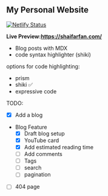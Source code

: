 ## My Personal Website

[![Netlify Status](https://api.netlify.com/api/v1/badges/f9b17dbc-599b-4bd3-9092-e34c8616da43/deploy-status)](https://app.netlify.com/sites/shaifarfan/deploys)

**Live Preview:https://shaifarfan.com/**

- Blog posts with MDX
- code syntax highlighter (shiki)

options for code highlighting:

- prism
- shiki ✅
- expressive code

TODO:

- [x] Add a blog
- Blog Feature
  - [x] Draft blog setup
  - [x] YouTube card
  - [x] Add estimated reading time
  - [ ] Add comments
  - [ ] Tags
  - [ ] search
  - [ ] pagination
- [ ] 404 page
